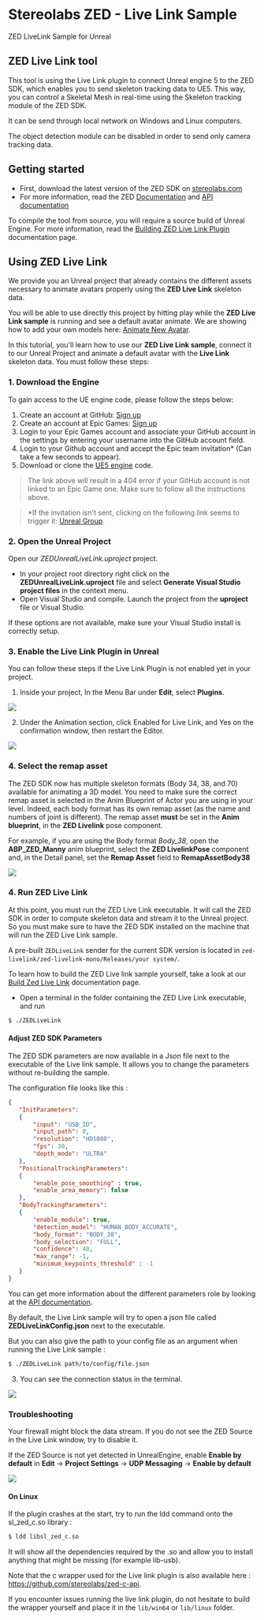 # Stereolabs ZED - Live Link Sample
ZED LiveLink Sample for Unreal

## ZED Live Link tool

This tool is using the Live Link plugin to connect Unreal engine 5 to the ZED SDK, which enables you to send skeleton tracking data to UE5. This way, you can control a Skeletal Mesh in real-time using the Skeleton tracking module of the ZED SDK.

It can be send through local network on Windows and Linux computers.

The object detection module can be disabled in order to send only camera tracking data.

## Getting started

 - First, download the latest version of the ZED SDK on [stereolabs.com](https://www.stereolabs.com/developers/)
- For more information, read the ZED [Documentation](https://www.stereolabs.com/docs) and [API documentation](https://www.stereolabs.com/docs/api/)


To compile the tool from source, you will require a source build of Unreal Engine. For more information, read the [Building ZED Live Link Plugin](https://www.stereolabs.com/docs/livelink/building-the-plugin/) documentation page.

## Using ZED Live Link

We provide you an Unreal project that already contains the different assets necessary to animate avatars properly using the **ZED Live Link** skeleton data.

You will be able to use directly this project by hitting play while the **ZED Live Link sample** is running and see a default avatar animate. We are showing how to add your own models here: [Animate New Avatar](https://www.stereolabs.com/docs/livelink/animate-new-avatar/).

In this tutorial, you'll learn how to use our **ZED Live Link sample**, connect it to our Unreal Project and animate a default avatar with the **Live Link** skeleton data. You must follow these steps:

### 1. Download the Engine

To gain access to the UE engine code, please follow the steps below:

1. Create an account at GitHub: [Sign up](https://github.com/join)
2. Create an account at Epic Games: [Sign up](https://accounts.epicgames.com/login)
3. Login to your Epic Games account and associate your GitHub account in the settings by entering your username into the GitHub account field.
5. Login to your Github account and accept the Epic team invitation* (Can take a few seconds to appear).
4. Download or clone the [UE5 engine](https://github.com/EpicGames/UnrealEngine/tree/release) code.

> The link above will result in a 404 error if your GitHub account is not linked to an Epic Game one. Make sure to follow all the instructions above.

> *If the invitation isn't sent, clicking on the following link seems to trigger it: [Unreal Group](https://github.com/orgs/EpicGames).

### 2. Open the Unreal Project

Open our *ZEDUnrealLiveLink.uproject* project.

* In your project root directory right click on the **ZEDUnrealLiveLink.uproject** file and select **Generate Visual Studio project files** in the context menu.
* Open Visual Studio and compile. Launch the project from the **uproject** file or Visual Studio.

If these options are not available, make sure your Visual Studio install is correctly setup.

 ### 3. Enable the Live Link Plugin in Unreal

You can follow these steps if the Live Link Plugin is not enabled yet in your project.

1. Inside your project, In the Menu Bar under **Edit**, select **Plugins**.


![](../images/capture_plugin2.jpg)


2. Under the Animation section, click Enabled for Live Link, and Yes on the confirmation window, then restart the Editor.


![](../images/capture_livelink_install2.jpg)

### 4. Select the remap asset

The ZED SDK now has multiple skeleton formats (Body 34, 38, and 70) available for animating a 3D model.
You need to make sure the correct remap asset is selected in the Anim Blueprint of Actor you are using in your level. Indeed, each body format has its own remap asset (as the name and numbers of joint is different).
The remap asset **must** be set in the **Anim blueprint**, in the **ZED Livelink** pose component.

For example, if you are using the Body format *Body_38*, open the **ABP_ZED_Manny** anim blueprint, select the **ZED LivelinkPose** component and, in the Detail panel, set the **Remap Asset** field to **RemapAssetBody38**

![](../images/remap_asset_selection.jpg)

### 4. Run ZED Live Link

At this point, you must run the ZED Live Link executable. It will call the ZED SDK in order to compute skeleton data and stream it to the Unreal project. So you must make sure to have the ZED SDK installed on the machine that will run the ZED Live Link sample.

A pre-built `ZEDLiveLink` sender for the current SDK version is located in `zed-livelink/zed-livelink-mono/Releases/your system/`.

To learn how to build the ZED Live link sample yourself, take a look at our [Build Zed Live Link](https://www.stereolabs.com/docs/livelink/building-the-plugin/) documentation page.

- Open a terminal in the folder containing the ZED Live Link executable, and run

```bash
$ ./ZEDLiveLink
```
#### Adjust ZED SDK Parameters

The ZED SDK parameters are now available in a Json file next to the executable of the Live link sample.
It allows you to change the parameters without re-building the sample.

The configuration file looks like this :

 ```json
{
    "InitParameters":
    {
        "input": "USB_ID",
        "input_path": 0,
        "resolution": "HD1080",
        "fps": 30,
        "depth_mode": "ULTRA"
    },
    "PositionalTrackingParameters":
    {
        "enable_pose_smoothing" : true,
        "enable_area_memory": false
    },
    "BodyTrackingParameters":
    {
        "enable_module": true,
        "detection_model": "HUMAN_BODY_ACCURATE",
        "body_format": "BODY_38",
        "body_selection": "FULL",
        "confidence": 40,
        "max_range": -1,
        "minimum_keypoints_threshold" : -1
    }
}

 ```

You can get more information about the different parameters role by looking at the [API documentation](https://www.stereolabs.com/docs/api/).

By default, the Live Link sample will try to open a json file called **ZEDLiveLinkConfig.json** next to the executable.

But you can also give the path to your config file as an argument when running the Live Link sample : 

```bash
$ ./ZEDLiveLink path/to/config/file.json
```

3. You can see the connection status in the terminal.


![](../images/capture_zed_connected2.jpg)



### Troubleshooting

Your firewall might block the data stream. If you do not see the ZED Source in the Live Link window, try to disable it.

If the ZED Source is not yet detected in UnrealEngine, enable **Enable by default** in **Edit** -> **Project Settings** -> **UDP Messaging** -> **Enable by default**

![](./images/EnableByDefault.jpg)


#### On Linux

If the plugin crashes at the start, try to run the ldd command onto the sl_zed_c.so library :

```bash
$ ldd libsl_zed_c.so
```
It will show all the dependencies required by the .so and allow you to install anything that might be missing (for example lib-usb).


Note that the c wrapper used for the Live link plugin is also available here : https://github.com/stereolabs/zed-c-api.

If you encounter issues running the live link plugin, do not hesitate to build the wrapper yourself and place it in the `lib/win64` or `lib/linux` folder.
